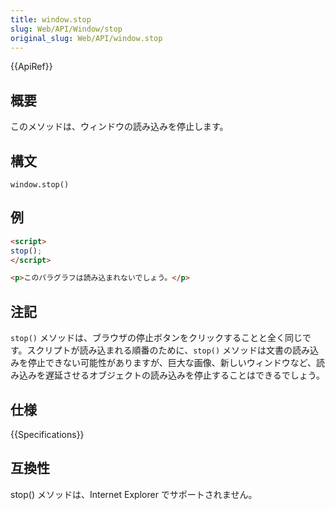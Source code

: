 ```yaml
---
title: window.stop
slug: Web/API/Window/stop
original_slug: Web/API/window.stop
---
```


{{ApiRef}}

## 概要

このメソッドは、ウィンドウの読み込みを停止します。

## 構文

```
window.stop()
```

## 例

```html
<script>
stop();
</script>

<p>このパラグラフは読み込まれないでしょう。</p>
```

## 注記

`stop()` メソッドは、ブラウザの停止ボタンをクリックすることと全く同じです。スクリプトが読み込まれる順番のために、`stop()` メソッドは文書の読み込みを停止できない可能性がありますが、巨大な画像、新しいウィンドウなど、読み込みを遅延させるオブジェクトの読み込みを停止することはできるでしょう。

## 仕様

{{Specifications}}

## 互換性

stop() メソッドは、Internet Explorer でサポートされません。

